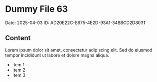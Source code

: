 # Dummy File 63

Date: 2025-04-03
ID: AD20E22C-E875-4E2D-93A1-34BBCD2D8031

## Content

Lorem ipsum dolor sit amet, consectetur adipiscing elit.
Sed do eiusmod tempor incididunt ut labore et dolore magna aliqua.

* Item 1
* Item 2
* Item 3
